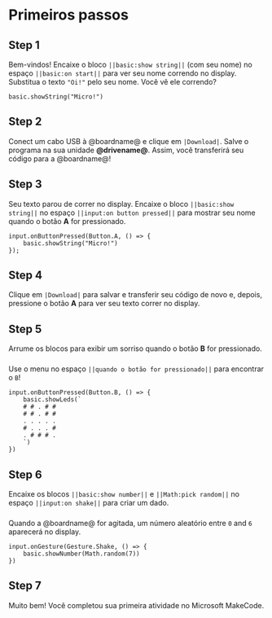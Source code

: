 # Primeiros passos

## Step 1

Bem-vindos! Encaixe o bloco ``||basic:show string||`` (com seu nome) no espaço ``||basic:on start||`` para ver seu nome correndo no display. Substitua o texto ``"Oi!"`` pelo seu nome. Você vê ele correndo?

```blocks
basic.showString("Micro!")
```

## Step 2

Conect um cabo USB à @boardname@ e clique em ``|Download|``. Salve o programa na sua unidade **@drivename@**. Assim, você transferirá seu código para a @boardname@!

## Step 3

Seu texto parou de correr no display. Encaixe o bloco ``||basic:show string||`` no espaço ``||input:on button pressed||`` para mostrar seu nome quando o botão **A** for pressionado.

```block
input.onButtonPressed(Button.A, () => {
    basic.showString("Micro!")
});
```

## Step 4

Clique em ``|Download|`` para salvar e transferir seu código de novo e, depois, pressione o botão **A** para ver seu texto correr no display.

## Step 5

Arrume os blocos para exibir um sorriso quando o botão **B** for pressionado.

###   

Use o menu no espaço ``||quando o botão for pressionado||`` para encontrar o ``B``!

```block
input.onButtonPressed(Button.B, () => {
    basic.showLeds(`
    # # . # #
    # # . # #
    . . . . .
    # . . . #
    . # # # .
    `)
})
```

## Step 6

Encaixe os blocos ``||basic:show number||`` e ``||Math:pick random||`` 
no espaço ``||input:on shake||`` para criar um dado.

###   

Quando a @boardname@ for agitada, um número aleatório entre ``0`` and ``6`` aparecerá
no display.

```block
input.onGesture(Gesture.Shake, () => {
    basic.showNumber(Math.random(7))
})
```

## Step 7

Muito bem! Você completou sua primeira atividade no Microsoft MakeCode.

